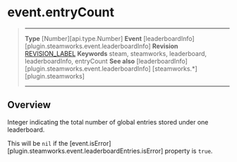 # event.entryCount

> --------------------- ------------------------------------------------------------------------------------------
> __Type__              [Number][api.type.Number]
> __Event__             [leaderboardInfo][plugin.steamworks.event.leaderboardInfo]
> __Revision__          [REVISION_LABEL](REVISION_URL)
> __Keywords__          steam, steamworks, leaderboard, leaderboardInfo, entryCount
> __See also__          [leaderboardInfo][plugin.steamworks.event.leaderboardInfo]
>                       [steamworks.*][plugin.steamworks]
> --------------------- ------------------------------------------------------------------------------------------

## Overview

Integer indicating the total number of global entries stored under one leaderboard.

This will be `nil` if the [event.isError][plugin.steamworks.event.leaderboardEntries.isError] property is `true`.

